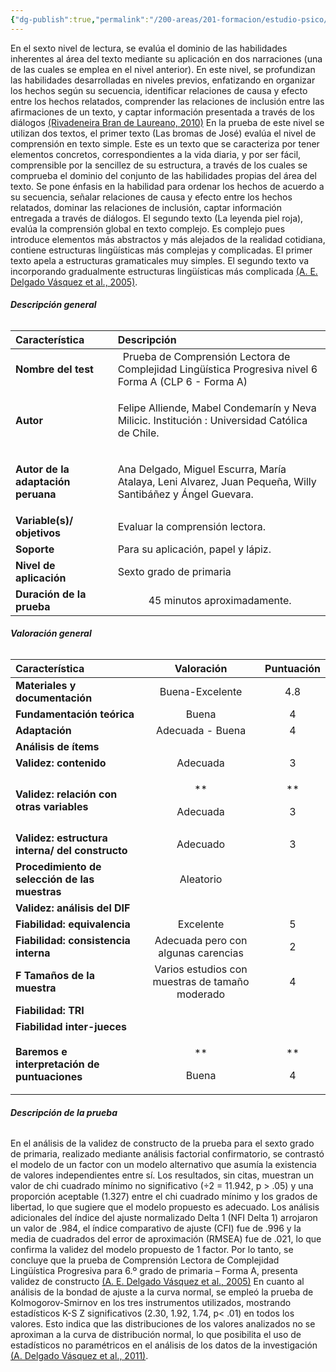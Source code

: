 ```yaml
---
{"dg-publish":true,"permalink":"/200-areas/201-formacion/estudio-psico/proyecto-equipamiento-instrumental-dioses/prueba-de-comprension-lectora-de-complejidad-lingueistica-progresiva-para-sexto-grado-de-primaria-forma-a-clp-6-a/","dgPassFrontmatter":true}
---
```


En el sexto nivel de lectura, se evalúa el dominio de las habilidades inherentes al área del texto mediante su aplicación en dos narraciones (una de las cuales se emplea en el nivel anterior). En este nivel, se profundizan las habilidades desarrolladas en niveles previos, enfatizando en organizar los hechos según su secuencia, identificar relaciones de causa y efecto entre los hechos relatados, comprender las relaciones de inclusión entre las afirmaciones de un texto, y captar información presentada a través de los diálogos [(Rivadeneira Bran de Laureano, 2010)](https://www.zotero.org/google-docs/?dGEyQ0)
En la prueba de este nivel se utilizan dos textos, el primer texto (Las bromas de José) evalúa el nivel de comprensión en texto simple. Este es un texto que se caracteriza por tener elementos concretos, correspondientes a la vida diaria, y por ser fácil, comprensible por la sencillez de su estructura, a través de los cuales se comprueba el dominio del conjunto de las habilidades propias del área del texto. Se pone énfasis en la habilidad para ordenar los hechos de acuerdo a su secuencia, señalar relaciones de causa y efecto entre los hechos relatados, dominar las relaciones de inclusión, captar información entregada a través de diálogos. El segundo texto (La leyenda piel roja), evalúa la comprensión global en texto complejo. Es complejo pues introduce elementos más abstractos y más alejados de la realidad cotidiana, contiene estructuras lingüísticas más complejas y complicadas. El primer texto apela a estructuras gramaticales muy simples. El segundo texto va incorporando gradualmente estructuras lingüísticas más complicada [(A. E. Delgado Vásquez et al., 2005)](https://www.zotero.org/google-docs/?v6MM9Q).
###### <a name="_3538tvxeoqb1"></a>**Descripción general**

|**Característica**|**Descripción**|
| :- | :- |
|**Nombre del test**|` `Prueba de Comprensión Lectora de Complejidad Lingüística Progresiva nivel 6 Forma A (CLP 6 - Forma A)|
|**Autor**|<p>Felipe Alliende, Mabel Condemarín y Neva Milicic. Institución : Universidad Católica de Chile. </p><p></p>|
|**Autor de la adaptación peruana**|<p>Ana Delgado, Miguel Escurra, María Atalaya, Leni Alvarez, Juan Pequeña, Willy Santibáñez y Ángel Guevara.</p><p></p>|
|**Variable(s)/ objetivos**|Evaluar la comprensión lectora.|
|**Soporte**|Para su aplicación, papel y lápiz. |
|**Nivel de aplicación**|Sexto grado de primaria|
|**Duración de la prueba**|`      `45 minutos aproximadamente. |
###### <a name="_havhnr9wpzyw"></a>**Valoración general**

|**Característica**|**Valoración**|**Puntuación**|
| :- | :-: | :-: |
|**Materiales y documentación**|Buena-Excelente|4\.8|
|**Fundamentación teórica**|Buena|4|
|**Adaptación**|Adecuada - Buena|4|
|**Análisis de ítems**|||
|**Validez: contenido**|Adecuada|3|
|**Validez: relación con otras variables**|<p>** </p><p>Adecuada</p>|<p>** </p><p>3</p>|
|**Validez: estructura interna/ del constructo**|Adecuado |3|
|**Procedimiento de selección de las muestras**|Aleatorio||
|**Validez: análisis del DIF**|||
|**Fiabilidad: equivalencia**|Excelente|5|
|**Fiabilidad: consistencia interna**|Adecuada pero con algunas carencias|2|
|**F Tamaños de la muestra**|Varios estudios con muestras de tamaño moderado|4|
|**Fiabilidad: TRI**|||
|**Fiabilidad inter-jueces**|||
|**Baremos e interpretación de puntuaciones**|<p>** </p><p>Buena</p>|<p>** </p><p>4</p>|
###### <a name="_cl41o881809"></a>**Descripción de la prueba**
En el análisis de la validez de constructo de la prueba para el sexto grado de primaria, realizado mediante análisis factorial confirmatorio, se contrastó el modelo de un factor con un modelo alternativo que asumía la existencia de valores independientes entre sí. Los resultados, sin citas, muestran un valor de chi cuadrado mínimo no significativo (÷2 = 11.942, p > .05) y una proporción aceptable (1.327) entre el chi cuadrado mínimo y los grados de libertad, lo que sugiere que el modelo propuesto es adecuado. Los análisis adicionales del índice del ajuste normalizado Delta 1 (NFI Delta 1) arrojaron un valor de .984, el índice comparativo de ajuste (CFI) fue de .996 y la media de cuadrados del error de aproximación (RMSEA) fue de .021, lo que confirma la validez del modelo propuesto de 1 factor. Por lo tanto, se concluye que la prueba de Comprensión Lectora de Complejidad Lingüística Progresiva para 6.º grado de primaria – Forma A, presenta validez de constructo [(A. E. Delgado Vásquez et al., 2005)](https://www.zotero.org/google-docs/?RhAEgz)
En cuanto al análisis de la bondad de ajuste a la curva normal, se empleó la prueba de Kolmogorov-Smirnov en los tres instrumentos utilizados, mostrando estadísticos K-S Z significativos (2.30, 1.92, 1.74, p< .01) en todos los valores. Esto indica que las distribuciones de los valores analizados no se aproximan a la curva de distribución normal, lo que posibilita el uso de estadísticos no paramétricos en el análisis de los datos de la investigación [(A. Delgado Vásquez et al., 2011)](https://www.zotero.org/google-docs/?PfIVYC).